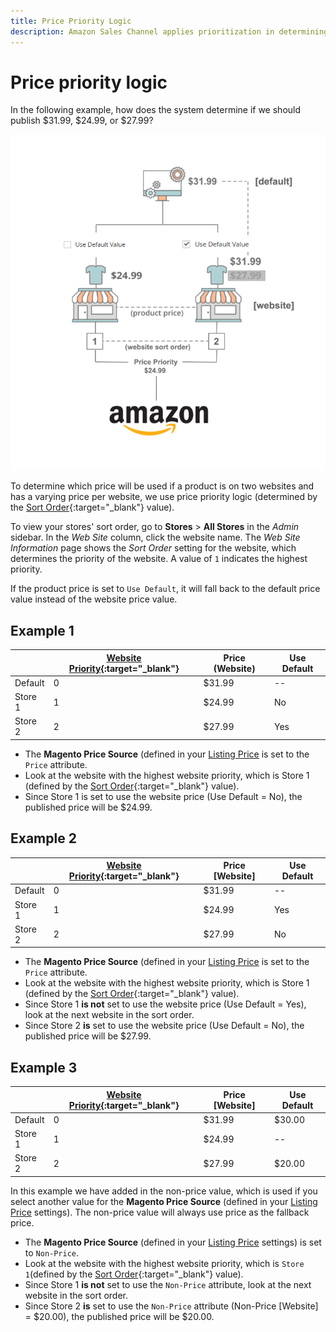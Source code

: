 ```yaml
---
title: Price Priority Logic
description: Amazon Sales Channel applies prioritization in determining the published price for an AMazon listing.
---
```


# Price priority logic

In the following example, how does the system determine if we should publish $31.99, $24.99, or $27.99?

![Commerce price scope](assets/amazon-price-scope.png)

To determine which price will be used if a product is on two websites and has a varying price per website, we use price priority logic (determined by the [Sort Order](https://docs.magento.com/user-guide/stores/stores-all-create-view.html){:target="_blank"} value).

To view your stores' sort order, go to **Stores** > **All Stores** in the _Admin_ sidebar. In the _Web Site_ column, click the website name. The _Web Site Information_ page shows the _Sort Order_ setting for the website, which determines the priority of the website. A value of `1` indicates the highest priority.

If the product price is set to `Use Default`, it will fall back to the default price value instead of the website price value.

## Example 1

||[Website Priority](https://docs.magento.com/user-guide/configuration/scope.html){:target="_blank"}|Price (Website)|Use Default|
|---|---|---|---|
|Default|0|$31.99|--|
|Store 1|1|$24.99|No|
|Store 2|2|$27.99|Yes|

- The **Magento Price Source** (defined in your [Listing Price](./listing-price.md) is set to the `Price` attribute.
- Look at the website with the highest website priority, which is Store 1 (defined by the [Sort Order](https://docs.magento.com/user-guide/stores/stores-all-create-view.html){:target="_blank"} value).
- Since Store 1 is set to use the website price (Use Default = No), the published price will be $24.99.

## Example 2

||[Website Priority](https://docs.magento.com/user-guide/configuration/scope.html){:target="_blank"}|Price [Website]|Use Default|
|---|---|---|---|
|Default|0|$31.99|--|
|Store 1|1|$24.99|Yes|
|Store 2|2|$27.99|No|

- The **Magento Price Source** (defined in your [Listing Price](./listing-price.md) is set to the `Price` attribute.
- Look at the website with the highest website priority, which is Store 1 (defined by the [Sort Order](https://docs.magento.com/user-guide/stores/stores-all-create-view.html){:target="_blank"} value).
- Since Store 1 **is not** set to use the website price (Use Default = Yes), look at the next website in the sort order.
- Since Store 2 **is** set to use the website price (Use Default = No), the published price will be $27.99.

## Example 3

||[Website Priority](https://docs.magento.com/user-guide/configuration/scope.html){:target="_blank"}|Price [Website]|Use Default|
|---|---|---|---|
|Default|0|$31.99|$30.00|
|Store 1|1|$24.99|--|
|Store 2|2|$27.99|$20.00|

In this example we have added in the non-price value, which is used if you select another value for the **Magento Price Source** (defined in your [Listing Price](./listing-price.md) settings). The non-price value will always use price as the fallback price.

- The **Magento Price Source** (defined in your [Listing Price](./listing-price.md) settings) is set to `Non-Price`.
- Look at the website with the highest website priority, which is `Store 1`(defined by the [Sort Order](https://docs.magento.com/user-guide/stores/stores-all-create-view.html){:target="_blank"} value).
- Since Store 1 **is not** set to use the `Non-Price` attribute, look at the next website in the sort order.
- Since Store 2 **is** set to use the `Non-Price` attribute (Non-Price [Website] = $20.00), the published price will be $20.00.
